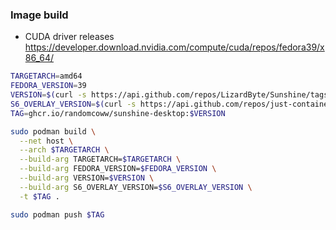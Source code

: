 ### Image build

- CUDA driver releases https://developer.download.nvidia.com/compute/cuda/repos/fedora39/x86_64/

```bash
TARGETARCH=amd64
FEDORA_VERSION=39
VERSION=$(curl -s https://api.github.com/repos/LizardByte/Sunshine/tags | jq -r '.[0].name' | tr -d 'v')
S6_OVERLAY_VERSION=$(curl -s https://api.github.com/repos/just-containers/s6-overlay/releases/latest |grep tag_name | cut -d '"' -f 4 | tr -d 'v')
TAG=ghcr.io/randomcoww/sunshine-desktop:$VERSION

sudo podman build \
  --net host \
  --arch $TARGETARCH \
  --build-arg TARGETARCH=$TARGETARCH \
  --build-arg FEDORA_VERSION=$FEDORA_VERSION \
  --build-arg VERSION=$VERSION \
  --build-arg S6_OVERLAY_VERSION=$S6_OVERLAY_VERSION \
  -t $TAG .

sudo podman push $TAG
```